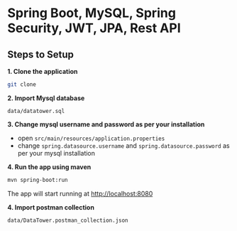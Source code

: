 # Spring Boot, MySQL, Spring Security, JWT, JPA, Rest API


## Steps to Setup

**1. Clone the application**

```bash
git clone 
```

**2. Import Mysql database**
```
data/datatower.sql
```

**3. Change mysql username and password as per your installation**

+ open `src/main/resources/application.properties`
+ change `spring.datasource.username` and `spring.datasource.password` as per your mysql installation

**4. Run the app using maven**

```bash
mvn spring-boot:run
```
The app will start running at <http://localhost:8080>

**4. Import postman collection**
```
data/DataTower.postman_collection.json
```